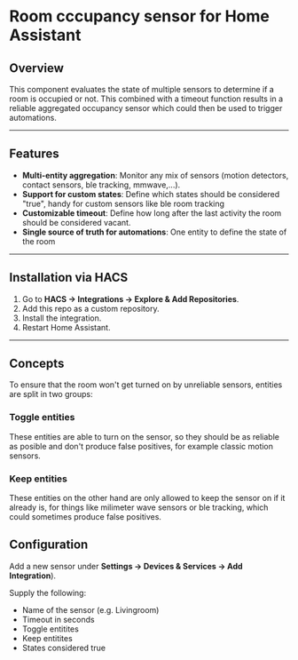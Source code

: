 # Room cccupancy sensor for Home Assistant

## Overview

This component evaluates the state of multiple sensors to determine if a room is occupied or not. This combined with a timeout function results in a
reliable aggregated occupancy sensor which could then be used to trigger automations.

---

## Features

- **Multi-entity aggregation**: Monitor any mix of sensors (motion detectors, contact sensors, ble tracking, mmwave,...).
- **Support for custom states**: Define which states should be considered "true", handy for custom sensors like ble room tracking
- **Customizable timeout**: Define how long after the last activity the room should be considered vacant.
- **Single source of truth for automations**: One entity to define the state of the room


---

## Installation via HACS

1. Go to **HACS → Integrations → Explore & Add Repositories**.
2. Add this repo as a custom repository.
3. Install the integration.
4. Restart Home Assistant.

---

Concepts
---
To ensure that the room won't get turned on by unreliable sensors, entities are split in two groups:

### Toggle entities
These entities are able to turn on the sensor, so they should be as reliable as posible and don't produce false positives, for example classic motion sensors.

### Keep entities
These entities on the other hand are only allowed to keep the sensor on if it already is, for things like milimeter wave sensors or ble tracking, which could sometimes produce false positives.


## Configuration

Add a new sensor under **Settings → Devices & Services → Add Integration**).

Supply the following:
- Name of the sensor (e.g. Livingroom)
- Timeout in seconds
- Toggle entitites
- Keep entitites
- States considered true

